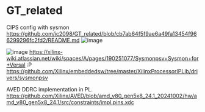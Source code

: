 # GT_related

CIPS config with sysmon
https://github.com/ic2098/GT_related/blob/cb7ab64f5f9ae6a49fa13454f966299296fc2fd2/README.md
![image](https://github.com/user-attachments/assets/0f5271bb-cf3e-4ba9-a1bd-23260a2d68b3)

![image](https://github.com/user-attachments/assets/99fce479-89e8-44c2-8b81-7e8db6588b29)
https://xilinx-wiki.atlassian.net/wiki/spaces/A/pages/190251077/Sysmonpsv+Sysmon+for+Versal :P
https://github.com/Xilinx/embeddedsw/tree/master/XilinxProcessorIPLib/drivers/sysmonpsv

AVED DDRC implementation in PL.
https://github.com/Xilinx/AVED/blob/amd_v80_gen5x8_24.1_20241002/hw/amd_v80_gen5x8_24.1/src/constraints/impl.pins.xdc

